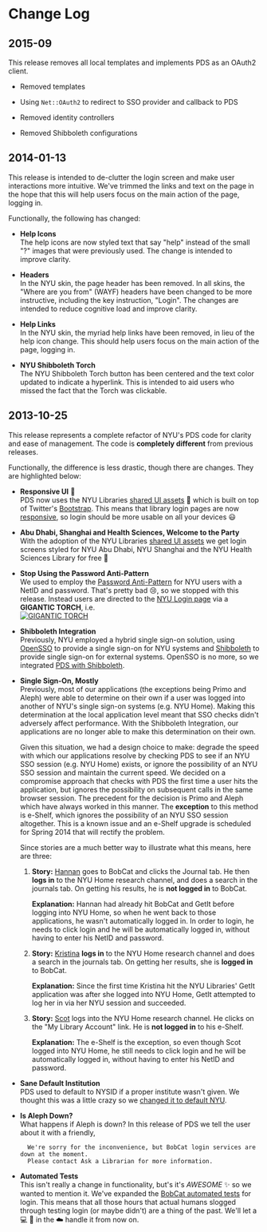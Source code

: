 # Change Log

## 2015-09
This release removes all local templates and implements PDS as an OAuth2 client.

- Removed templates

- Using `Net::OAuth2` to redirect to SSO provider and callback to PDS

- Removed identity controllers

- Removed Shibboleth configurations

## 2014-01-13
This release is intended to de-clutter the login screen and make user interactions more intuitive.
We've trimmed the links and text on the page in the hope that this will help users
focus on the main action of the page, logging in.

Functionally, the following has changed:

- __Help Icons__  
  The help icons are now styled text that say "help" instead of the small "?" images that were previously used.
  The change is intended to improve clarity.

- __Headers__  
  In the NYU skin, the page header has been removed.
  In all skins, the "Where are you from" (WAYF) headers have been changed to be more instructive,
  including the key instruction, "Login".
  The changes are intended to reduce cognitive load and improve clarity.

- __Help Links__  
  In the NYU skin, the myriad help links have been removed, in lieu of the help icon change.
  This should help users focus on the main action of the page, logging in.

- __NYU Shibboleth Torch__  
  The NYU Shibboleth Torch button has been centered and the text color updated to indicate a hyperlink.
  This is intended to aid users who missed the fact that the Torch was clickable.

## 2013-10-25
This release represents a complete refactor of NYU's PDS code for
clarity and ease of management. The code is __completely different__
from previous releases.

Functionally, the difference is less drastic, though there are changes.
They are highlighted below:

- __Responsive UI__ :iphone:  
  PDS now uses the NYU Libraries [shared UI assets](https://github.com/NYULibraries/nyulibraries_assets)
  :gem: which is built on top of Twitter's [Bootstrap](http://getbootstrap.com/2.3.2/).
  This means that library login pages are now [responsive](http://en.wikipedia.org/wiki/Responsive_web_design),
  so login should be more usable on all your devices :smiley:

- __Abu Dhabi, Shanghai and Health Sciences, Welcome to the Party__  
  With the adoption of the NYU Libraries [shared UI assets](https://github.com/NYULibraries/nyulibraries_assets)
  we get login screens styled for NYU Abu Dhabi, NYU Shanghai and the NYU Health Sciences Library for free :tada:

- __Stop Using the Password Anti-Pattern__  
  We used to employ the [Password Anti-Pattern](http://adactio.com/journal/1357/) for NYU users with a NetID and password.
  That's pretty bad :cry:, so we stopped with this release. Instead users are directed to the
  [NYU Login page](https://login.nyu.edu/sso/UI/Login) via a __GIGANTIC TORCH__, i.e.  
  [![GIGANTIC TORCH](https://raw.github.com/NYULibraries/pds-custom/master/assets/images/nyu.png "GIGANTIC TORCH")](https://pdsdev.library.nyu.edu/pds)

- __Shibboleth Integration__  
  Previously, NYU employed a hybrid single sign-on solution, using [OpenSSO](http://en.wikipedia.org/wiki/OpenSSO)
  to provide a single sign-on for NYU systems and [Shibboleth](http://shibboleth.net/) to provide single sign-on
  for external systems. OpenSSO is no more, so we integrated
  [PDS with Shibboleth](https://github.com/NYULibraries/pds-custom/wiki/NYU-Shibboleth-Integration).

- __Single Sign-On, Mostly__  
  Previously, most of our applications (the exceptions being Primo and Aleph) were able to determine on their
  own if a user was logged into another of NYU's single sign-on systems (e.g. NYU Home). Making this determination
  at the local application level meant that SSO checks didn't adversely affect performance. With the Shibboleth
  Integration, our applications are no longer able to make this determination on their own.

  Given this situation, we had a design choice to make: degrade the speed with which our applications resolve by
  checking PDS to see if an NYU SSO session (e.g. NYU Home) exists, or ignore the possibility of an NYU SSO session
  and maintain the current speed. We decided on a compromise approach that checks with PDS the first time a user hits
  the application, but ignores the possibility on subsequent calls in the same browser session. The precedent for
  the decision is Primo and Aleph which have always worked in this manner.  The __exception__ to this method is e-Shelf,
  which ignores the possibility of an NYU SSO session altogether. This is a known issue and an e-Shelf upgrade is
  scheduled for Spring 2014 that will rectify the problem.

  Since stories are a much better way to illustrate what this means, here are three:  
  1. __Story:__ [Hannan](https://github.com/hab278) goes to BobCat and clicks the Journal tab.
     He then __logs in__ to the NYU Home research channel, and does a search in the journals tab.
     On getting his results, he is __not logged in__ to BobCat.

     __Explanation:__ Hannan had already hit BobCat and GetIt before logging into NYU Home, so when he went
     back to those applications, he wasn't automatically logged in.  In order to login, he needs to click login and
     he will be automatically logged in, without having to enter his NetID and password.  
  2. __Story:__ [Kristina](https://github.com/kristinarose) __logs in__ to the NYU Home research channel
     and does a search in the journals tab. On getting her results, she is __logged in__ to BobCat.

     __Explanation:__ Since the first time Kristina hit the NYU Libraries' GetIt application was after she
     logged into NYU Home, GetIt attempted to log her in via her NYU session and succeeded.
  3. __Story:__ [Scot](https://github.com/scotdalton) logs into the NYU Home research channel.  He clicks on the "My Library Account" link.
     He is __not logged in__ to his e-Shelf.

     __Explanation:__ The e-Shelf is the exception, so even though Scot logged into NYU Home, he still needs to click
     login and he will be automatically logged in, without having to enter his NetID and password.

- __Sane Default Institution__  
  PDS used to default to NYSID if a proper institute wasn't given.  We thought this was a little crazy so we
  [changed it to default NYU](https://github.com/NYULibraries/pds/blob/development/program/PDSTabService.pm#L252).

- __Is Aleph Down?__  
  What happens if Aleph is down? In this release of PDS we tell the user about it with a friendly,  

        We're sorry for the inconvenience, but BobCat login services are down at the moment.
        Please contact Ask a Librarian for more information.

- __Automated Tests__  
  This isn't really a change in functionality, but's it's _AWESOME_ :sparkles: so we wanted to mention it.
  We've expanded the [BobCat automated tests](https://github.com/NYULibraries/bobcat_automated_tests)
  for login. This means that all those hours that actual humans slogged through testing login (or maybe didn't)
  are a thing of the past.  We'll let a :computer: :monkey: in the :cloud: handle it from now on.
